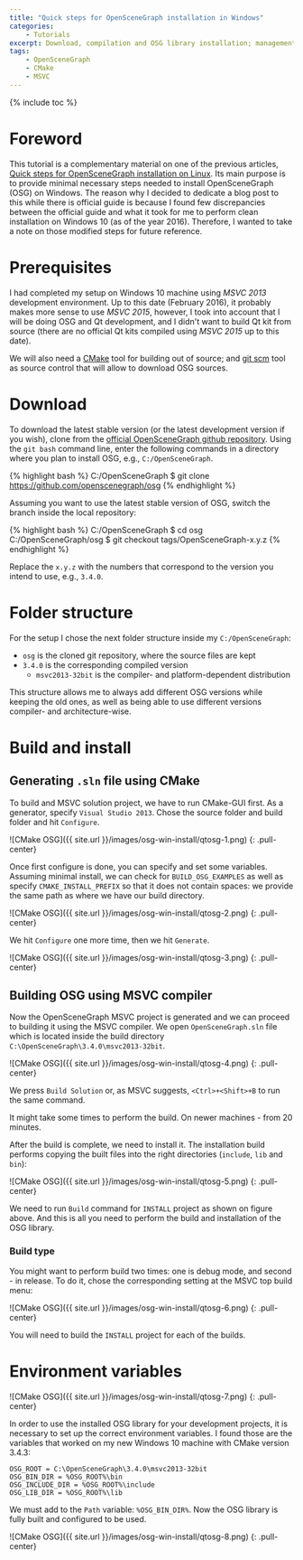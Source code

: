```yaml
---
title: "Quick steps for OpenSceneGraph installation in Windows"
categories: 
    - Tutorials
excerpt: Download, compilation and OSG library installation; management of environment variables on Windows.
tags: 
    - OpenSceneGraph 
    - CMake
    - MSVC
---
```


{% include toc %}

# Foreword

This tutorial is a complementary material on one of the previous articles, [Quick steps for OpenSceneGraph installation on Linux](http://vicrucann.github.io/tutorials/osg-linux-quick-install/). Its main purpose is to provide minimal necessary steps needed to install OpenSceneGraph (OSG) on Windows. The reason why I decided to dedicate a blog post to this while there is official guide is because I found few discrepancies between the official guide and what it took for me to perform clean installation on Windows 10 (as of the year 2016). Therefore, I wanted to take a note on those modified steps for future reference.

# Prerequisites

I had completed my setup on Windows 10 machine using *MSVC 2013* development environment. Up to this date (February 2016), it probably makes more sense to use *MSVC 2015*, however, I took into account that I will be doing OSG and Qt development, and I didn't want to build Qt kit from source (there are no official Qt kits compiled using *MSVC 2015* up to this date). 

We will also need a [CMake](https://cmake.org/) tool for building out of source; and [git scm](https://git-scm.com/) tool as source control that will allow to download OSG sources.

# Download

To download the latest stable version (or the latest development version if you wish), clone from the [official OpenSceneGraph github repository](https://github.com/openscenegraph/osg). Using the `git bash` command line, enter the following commands in a directory where you plan to install OSG, e.g., `C:/OpenSceneGraph`.

{% highlight bash %}
C:/OpenSceneGraph $ git clone https://github.com/openscenegraph/osg
{% endhighlight %}

Assuming you want to use the latest stable version of OSG, switch the branch inside the local repository:

{% highlight bash %}
C:/OpenSceneGraph $ cd osg
C:/OpenSceneGraph/osg $ git checkout tags/OpenSceneGraph-x.y.z
{% endhighlight %}

Replace the `x.y.z` with the  numbers that correspond to the version you intend to use, e.g., `3.4.0`.

# Folder structure

For the setup I chose the next folder structure inside my `C:/OpenSceneGraph`:

* `osg` is the cloned git repository, where the source files are kept
* `3.4.0` is the corresponding compiled version
    * `msvc2013-32bit` is the compiler- and platform-dependent distribution

This structure allows me to always add different OSG versions while keeping the old ones, as well as being able to use different versions compiler- and architecture-wise. 

# Build and install

## Generating `.sln` file using CMake

To build and MSVC solution project, we have to run CMake-GUI first. As a generator, specify `Visual Studio 2013`. Chose the source folder and build folder and hit `Configure`.

![CMake OSG]({{ site.url }}/images/osg-win-install/qtosg-1.png)
{: .pull-center}

Once first configure is done, you can specify and set some variables. Assuming minimal install, we can check for `BUILD_OSG_EXAMPLES` as well as specify `CMAKE_INSTALL_PREFIX` so that it does not contain spaces: we provide the same path as where we have our build directory.

![CMake OSG]({{ site.url }}/images/osg-win-install/qtosg-2.png)
{: .pull-center}

We hit `Configure` one more time, then we hit `Generate`.

![CMake OSG]({{ site.url }}/images/osg-win-install/qtosg-3.png)
{: .pull-center}

## Building OSG using MSVC compiler

Now the OpenSceneGraph MSVC project is generated and we can proceed to building it using the MSVC compiler. We open `OpenSceneGraph.sln` file which is located inside the build directory `C:\OpenSceneGraph\3.4.0\msvc2013-32bit`.

![CMake OSG]({{ site.url }}/images/osg-win-install/qtosg-4.png)
{: .pull-center}

We press `Build Solution` or, as MSVC suggests, `<Ctrl>+<Shift>+B` to run the same command.

It might take some times to perform the build. On newer machines - from 20 minutes. 

After the build is complete, we need to install it. The installation build performs copying the built files into the right directories (`include`, `lib` and `bin`):

![CMake OSG]({{ site.url }}/images/osg-win-install/qtosg-5.png)
{: .pull-center}

We need to run `Build` command for `INSTALL` project as shown on figure above. And this is all you need to perform the build and installation of the OSG library.

### Build type

You might want to perform build two times: one is debug mode, and second - in release. To do it, chose the corresponding setting at the MSVC top build menu:

![CMake OSG]({{ site.url }}/images/osg-win-install/qtosg-6.png)
{: .pull-center}

You will need to build the `INSTALL` project for each of the builds.

# Environment variables

![CMake OSG]({{ site.url }}/images/osg-win-install/qtosg-7.png)
{: .pull-center}

In order to use the installed OSG library for your development projects, it is necessary to set up the correct environment variables. I found those are the variables that worked on my new Windows 10 machine with CMake version 3.4.3:

```
OSG_ROOT = C:\OpenSceneGraph\3.4.0\msvc2013-32bit
OSG_BIN_DIR = %OSG_ROOT%\bin
OSG_INCLUDE_DIR = %OSG_ROOT%\include
OSG_LIB_DIR = %OSG_ROOT%\lib
```

We must add to the `Path` variable: `%OSG_BIN_DIR%`. Now the OSG library is fully built and configured to be used.

![CMake OSG]({{ site.url }}/images/osg-win-install/qtosg-8.png)
{: .pull-center}
